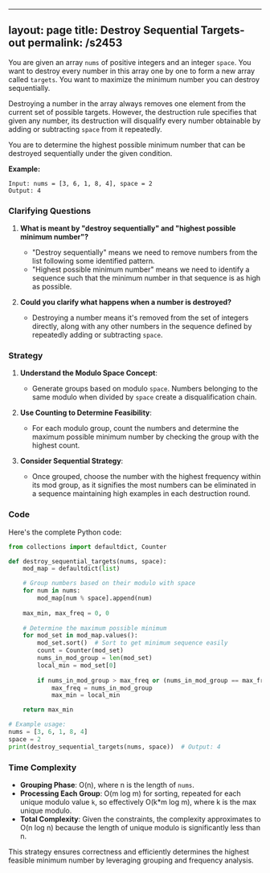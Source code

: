 
---
layout: page
title:  Destroy Sequential Targets-out
permalink: /s2453
---

You are given an array `nums` of positive integers and an integer `space`. You want to destroy every number in this array one by one to form a new array called `targets`. You want to maximize the minimum number you can destroy sequentially.

Destroying a number in the array always removes one element from the current set of possible targets. However, the destruction rule specifies that given any number, its destruction will disqualify every number obtainable by adding or subtracting `space` from it repeatedly.

You are to determine the highest possible minimum number that can be destroyed sequentially under the given condition.

**Example:**

```plaintext
Input: nums = [3, 6, 1, 8, 4], space = 2
Output: 4
```

### Clarifying Questions

1. **What is meant by "destroy sequentially" and "highest possible minimum number"?**
   - "Destroy sequentially" means we need to remove numbers from the list following some identified pattern.
   - "Highest possible minimum number" means we need to identify a sequence such that the minimum number in that sequence is as high as possible.

2. **Could you clarify what happens when a number is destroyed?**
   - Destroying a number means it's removed from the set of integers directly, along with any other numbers in the sequence defined by repeatedly adding or subtracting `space`.

### Strategy

1. **Understand the Modulo Space Concept**:
    - Generate groups based on modulo `space`. Numbers belonging to the same modulo when divided by `space` create a disqualification chain.

2. **Use Counting to Determine Feasibility**:
    - For each modulo group, count the numbers and determine the maximum possible minimum number by checking the group with the highest count.

3. **Consider Sequential Strategy**:
    - Once grouped, choose the number with the highest frequency within its mod group, as it signifies the most numbers can be eliminated in a sequence maintaining high examples in each destruction round.

### Code

Here's the complete Python code:

```python
from collections import defaultdict, Counter

def destroy_sequential_targets(nums, space):
    mod_map = defaultdict(list)

    # Group numbers based on their modulo with space
    for num in nums:
        mod_map[num % space].append(num)
        
    max_min, max_freq = 0, 0
    
    # Determine the maximum possible minimum
    for mod_set in mod_map.values():
        mod_set.sort()  # Sort to get minimum sequence easily
        count = Counter(mod_set)
        nums_in_mod_group = len(mod_set)
        local_min = mod_set[0]
        
        if nums_in_mod_group > max_freq or (nums_in_mod_group == max_freq and local_min > max_min):
            max_freq = nums_in_mod_group
            max_min = local_min

    return max_min

# Example usage:
nums = [3, 6, 1, 8, 4]
space = 2
print(destroy_sequential_targets(nums, space))  # Output: 4
```

### Time Complexity

- **Grouping Phase**: O(n), where n is the length of `nums`.
- **Processing Each Group**: O(m log m) for sorting, repeated for each unique modulo value `k`, so effectively O(k*m log m), where k is the max unique modulo.
- **Total Complexity**: Given the constraints, the complexity approximates to O(n log n) because the length of unique modulo is significantly less than n.

This strategy ensures correctness and efficiently determines the highest feasible minimum number by leveraging grouping and frequency analysis.